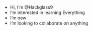 - Hi, I’m @Hackglass9
- I’m interested in learning Everything
- I’m new
- I’m looking to collaborate on anything

<!---
Hackglass9/Hackglass9 is a ✨ special ✨ repository because its `README.md` (this file) appears on your GitHub profile.
You can click the Preview link to take a look at your changes.
--->
